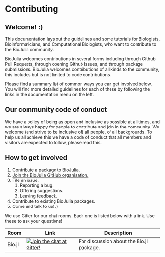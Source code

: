 # Contributing

## Welcome! :) 

This documentation lays out the guidelines and some tutorials for
Biologists, Bioinformaticians, and Computational Biologists, who want to contribute to the BioJulia community.

BioJulia welcomes contributions in several forms including through Github Pull Requests, through opening Github Issues, and through package submissions. BioJulia welcomes contributions of all kinds to the community, this includes but is not limited to code contributions.

Please find a summary list of common ways you can get involved below. You will find more detailed guidelines for each of these by following the links in the documentation menu on the left.

## Our community code of conduct

We have a policy of being as open and inclusive as possible at all times, and we are always happy for people to contribute and join in the community. We welcome (and strive to be inclusive of) all people, of all backgrounds. To help us all achieve this we have a code of conduct that all members and visitors are expected to follow, please read this.

## How to get involved

1. Contribute a package to BioJulia.
2. [Join the BioJulia GitHub organisation.](joinbiojulia.md)
3. File an issue:
    1. Reporting a bug.
    2. Offering suggestions.
    3. Leaving feedback.
4. Contribute to existing BioJulia packages.
5. Come and talk to us! :)

We use Gitter for our chat rooms. Each one is listed below with a link. Use these to ask your questions!

| Room   | Link                                                                                                    | Description                              |
|--------|---------------------------------------------------------------------------------------------------------|------------------------------------------|
| Bio.jl | [![Join the chat at Gitter!](https://badges.gitter.im/BioJulia.png)](https://gitter.im/BioJulia/Bio.jl) | For discussion about the Bio.jl package. |

